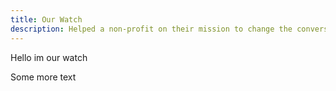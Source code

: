 ```yaml
---
title: Our Watch
description: Helped a non-profit on their mission to change the conversation around violence against women with a family of static sites.
---
```


Hello im our watch

Some more text